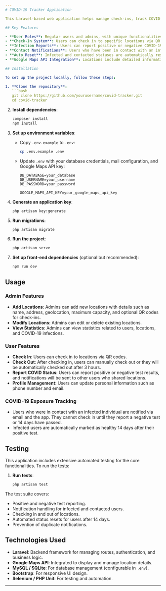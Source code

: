 ```yaml
---
# COVID-19 Tracker Application

This Laravel-based web application helps manage check-ins, track COVID-19 exposures, and notify users who may have been in contact with infected individuals. It features real-time integration with Google Maps API to display locations and their details.

## Key Features

- **User Roles**: Regular users and admins, with unique functionalities for each.
- **Check-In System**: Users can check in to specific locations via QR codes, with automatic check-out after 3 hours.
- **Infection Reports**: Users can report positive or negative COVID-19 tests. Notifications are sent to users who were in contact with an infected person.
- **Contact Notifications**: Users who have been in contact with an infected individual are notified via email and app.
- **Auto Reset**: Infected and contacted statuses are automatically reset after 14 days.
- **Google Maps API Integration**: Locations include detailed information such as name, address, and geolocation, all displayed on a map.

## Installation

To set up the project locally, follow these steps:

1. **Clone the repository**:
   ```bash
   git clone https://github.com/yourusername/covid-tracker.git
   cd covid-tracker
   ```

2. **Install dependencies**:
   ```bash
   composer install
   npm install
   ```

3. **Set up environment variables**:
   - Copy `.env.example` to `.env`:
     ```bash
     cp .env.example .env
     ```
   - Update `.env` with your database credentials, mail configuration, and Google Maps API key:
     ```env
     DB_DATABASE=your_database
     DB_USERNAME=your_username
     DB_PASSWORD=your_password

     GOOGLE_MAPS_API_KEY=your_google_maps_api_key
     ```

4. **Generate an application key**:
   ```bash
   php artisan key:generate
   ```

5. **Run migrations**:
   ```bash
   php artisan migrate
   ```

6. **Run the project**:
   ```bash
   php artisan serve
   ```

7. **Set up front-end dependencies** (optional but recommended):
   ```bash
   npm run dev
   ```

## Usage

### Admin Features

- **Add Locations**: Admins can add new locations with details such as name, address, geolocation, maximum capacity, and optional QR codes for check-ins.
- **Modify Locations**: Admins can edit or delete existing locations.
- **View Statistics**: Admins can view statistics related to users, locations, and COVID-19 infections.

### User Features

- **Check In**: Users can check in to locations via QR codes.
- **Check Out**: After checking in, users can manually check out or they will be automatically checked out after 3 hours.
- **Report COVID Status**: Users can report positive or negative test results, and notifications will be sent to other users who shared locations.
- **Profile Management**: Users can update personal information such as phone number and email.

### COVID-19 Exposure Tracking

- Users who were in contact with an infected individual are notified via email and the app. They cannot check in until they report a negative test or 14 days have passed.
- Infected users are automatically marked as healthy 14 days after their positive test.

## Testing

This application includes extensive automated testing for the core functionalities. To run the tests:

1. **Run tests**:
   ```bash
   php artisan test
   ```

The test suite covers:

- Positive and negative test reporting.
- Notification handling for infected and contacted users.
- Checking in and out of locations.
- Automated status resets for users after 14 days.
- Prevention of duplicate notifications.

## Technologies Used

- **Laravel**: Backend framework for managing routes, authentication, and business logic.
- **Google Maps API**: Integrated to display and manage location details.
- **MySQL / SQLite**: For database management (configurable in `.env`).
- **Bootstrap**: For responsive UI design.
- **Selenium / PHP Unit**: For testing and automation.

---
```

